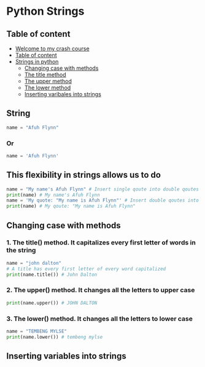 # Python Strings

## Table of content

- [Welcome to my crash course](#python-strings)
- [Table of content](#table-of-content)
- [Strings in  python](#string)
  - [Changing case with methods](#changing-case-with-methods)
  - [The title method](#1-the-title-method-it-capitalizes-every-first-letter-of-words-in-the-string)
  - [The upper method](#2-the-upper-method-it-changes-all-the-letters-to-upper-case)
  - [The lower method](#3-the-lower-method-it-changes-all-the-letters-to-lower-case)
  - [Inserting varibales into strings](#inserting-variables-into-strings)

## String

```python
name = "Afuh Flynn"
```

### Or

```python
name = 'Afuh Flynn'
```

## This flexibility in strings allows us to do

```python
name = "My name's Afuh Flynn" # Insert single qoute into double qoutes
print(name) # My name's Afuh Flynn
name = 'My quote: "My name is Afuh Flynn"' # Insert double qoutes into single qoutes
print(name) # My qoute: "My name is Afuh Flynn"
```

## Changing case with methods

### 1. The title() method. It capitalizes every first letter of words in the string

```python
name = "john dalton"
# A title has every first letter of every word capitalized
print(name.title()) # John Dalton
```

### 2. The upper() method. It changes all the letters to upper case

```python
print(name.upper()) # JOHN DALTON
```

### 3. The lower() method. It changes all the letters to lower case

```python
name = "TEMBENG MYLSE"
print(name.lower()) # tembeng mylse
```

## Inserting variables into strings
